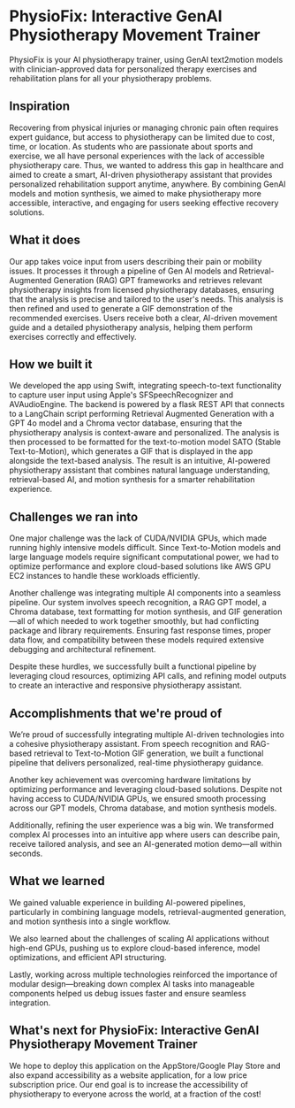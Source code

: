 # PhysioFix: Interactive GenAI Physiotherapy Movement Trainer

PhysioFix is your AI physiotherapy trainer, using GenAI text2motion models with clinician-approved data for personalized therapy exercises and rehabilitation plans for all your physiotherapy problems.

## Inspiration
Recovering from physical injuries or managing chronic pain often requires expert guidance, but access to physiotherapy can be limited due to cost, time, or location. As students who are passionate about sports and exercise, we all have personal experiences with the lack of accessible physiotherapy care. Thus, we wanted to address this gap in healthcare and aimed to create a smart, AI-driven physiotherapy assistant that provides personalized rehabilitation support anytime, anywhere. By combining GenAI models and motion synthesis, we aimed to make physiotherapy more accessible, interactive, and engaging for users seeking effective recovery solutions.

## What it does
Our app takes voice input from users describing their pain or mobility issues. It processes it through a pipeline of Gen AI models and Retrieval-Augmented Generation (RAG) GPT frameworks and retrieves relevant physiotherapy insights from licensed physiotherapy databases, ensuring that the analysis is precise and tailored to the user's needs. This analysis is then refined and used to generate a GIF demonstration of the recommended exercises. Users receive both a clear, AI-driven movement guide and a detailed physiotherapy analysis, helping them perform exercises correctly and effectively.

## How we built it
We developed the app using Swift, integrating speech-to-text functionality to capture user input using Apple's SFSpeechRecognizer and AVAudioEngine. The backend is powered by a flask REST API that connects to a LangChain script performing Retrieval Augmented Generation with a GPT 4o model and a Chroma vector database, ensuring that the physiotherapy analysis is context-aware and personalized. The analysis is then processed to be formatted for the text-to-motion model SATO (Stable Text-to-Motion), which generates a GIF that is displayed in the app alongside the text-based analysis. The result is an intuitive, AI-powered physiotherapy assistant that combines natural language understanding, retrieval-based AI, and motion synthesis for a smarter rehabilitation experience.

## Challenges we ran into
One major challenge was the lack of CUDA/NVIDIA GPUs, which made running highly intensive models difficult. Since Text-to-Motion models and large language models require significant computational power, we had to optimize performance and explore cloud-based solutions like AWS GPU EC2 instances to handle these workloads efficiently.

Another challenge was integrating multiple AI components into a seamless pipeline. Our system involves speech recognition, a RAG GPT model, a Chroma database, text formatting for motion synthesis, and GIF generation—all of which needed to work together smoothly, but had conflicting package and library requirements. Ensuring fast response times, proper data flow, and compatibility between these models required extensive debugging and architectural refinement.

Despite these hurdles, we successfully built a functional pipeline by leveraging cloud resources, optimizing API calls, and refining model outputs to create an interactive and responsive physiotherapy assistant.
## Accomplishments that we're proud of
We’re proud of successfully integrating multiple AI-driven technologies into a cohesive physiotherapy assistant. From speech recognition and RAG-based retrieval to Text-to-Motion GIF generation, we built a functional pipeline that delivers personalized, real-time physiotherapy guidance.

Another key achievement was overcoming hardware limitations by optimizing performance and leveraging cloud-based solutions. Despite not having access to CUDA/NVIDIA GPUs, we ensured smooth processing across our GPT models, Chroma database, and motion synthesis models.

Additionally, refining the user experience was a big win. We transformed complex AI processes into an intuitive app where users can describe pain, receive tailored analysis, and see an AI-generated motion demo—all within seconds.
## What we learned
We gained valuable experience in building AI-powered pipelines, particularly in combining language models, retrieval-augmented generation, and motion synthesis into a single workflow.

We also learned about the challenges of scaling AI applications without high-end GPUs, pushing us to explore cloud-based inference, model optimizations, and efficient API structuring.

Lastly, working across multiple technologies reinforced the importance of modular design—breaking down complex AI tasks into manageable components helped us debug issues faster and ensure seamless integration.

## What's next for PhysioFix: Interactive GenAI Physiotherapy Movement Trainer
We hope to deploy this application on the AppStore/Google Play Store and also expand accessibility as a website application, for a low price subscription price. Our end goal is to increase the accessibility of physiotherapy to everyone across the world, at a fraction of the cost!
